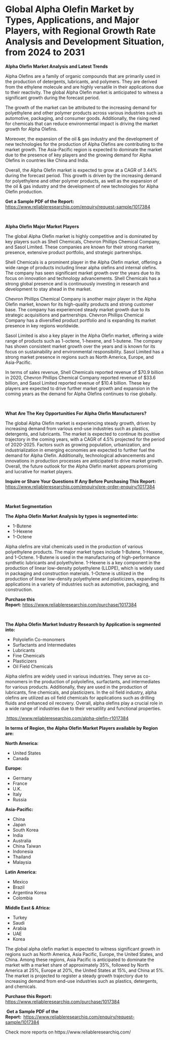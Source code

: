 <p><h1>Global Alpha Olefin Market by Types, Applications, and Major Players, with Regional Growth Rate Analysis and Development Situation, from 2024 to 2031</h1></p><p><strong>Alpha Olefin Market Analysis and Latest Trends</strong></p>
<p><p>Alpha Olefins are a family of organic compounds that are primarily used in the production of detergents, lubricants, and polymers. They are derived from the ethylene molecule and are highly versatile in their applications due to their reactivity. The global Alpha Olefin market is anticipated to witness a significant growth during the forecast period. </p><p>The growth of the market can be attributed to the increasing demand for polyethylene and other polymer products across various industries such as automotive, packaging, and consumer goods. Additionally, the rising need for chemicals that can reduce environmental impact is driving the market growth for Alpha Olefins. </p><p>Moreover, the expansion of the oil & gas industry and the development of new technologies for the production of Alpha Olefins are contributing to the market growth. The Asia-Pacific region is expected to dominate the market due to the presence of key players and the growing demand for Alpha Olefins in countries like China and India. </p><p>Overall, the Alpha Olefin market is expected to grow at a CAGR of 3.44% during the forecast period. This growth is driven by the increasing demand for polyethylene and other polymer products, as well as the expansion of the oil & gas industry and the development of new technologies for Alpha Olefin production.</p></p>
<p><strong>Get a Sample PDF of the Report:&nbsp;</strong> <a href="https://www.reliableresearchiq.com/enquiry/request-sample/1017384">https://www.reliableresearchiq.com/enquiry/request-sample/1017384</a></p>
<p>&nbsp;</p>
<p><strong>Alpha Olefin Major Market Players</strong></p>
<p><p>The global Alpha Olefin market is highly competitive and is dominated by key players such as Shell Chemicals, Chevron Phillips Chemical Company, and Sasol Limited. These companies are known for their strong market presence, extensive product portfolio, and strategic partnerships.</p><p>Shell Chemicals is a prominent player in the Alpha Olefin market, offering a wide range of products including linear alpha olefins and internal olefins. The company has seen significant market growth over the years due to its focus on innovation and technology advancements. Shell Chemicals has a strong global presence and is continuously investing in research and development to stay ahead in the market.</p><p>Chevron Phillips Chemical Company is another major player in the Alpha Olefin market, known for its high-quality products and strong customer base. The company has experienced steady market growth due to its strategic acquisitions and partnerships. Chevron Phillips Chemical Company has a diversified product portfolio and is expanding its market presence in key regions worldwide.</p><p>Sasol Limited is also a key player in the Alpha Olefin market, offering a wide range of products such as 1-octene, 1-hexene, and 1-butene. The company has shown consistent market growth over the years and is known for its focus on sustainability and environmental responsibility. Sasol Limited has a strong market presence in regions such as North America, Europe, and Asia-Pacific.</p><p>In terms of sales revenue, Shell Chemicals reported revenue of $70.9 billion in 2020, Chevron Phillips Chemical Company reported revenue of $33.6 billion, and Sasol Limited reported revenue of $10.4 billion. These key players are expected to drive further market growth and expansion in the coming years as the demand for Alpha Olefins continues to rise globally.</p></p>
<p>&nbsp;</p>
<p><strong>What Are The Key Opportunities For Alpha Olefin Manufacturers?</strong></p>
<p><p>The global Alpha Olefin market is experiencing steady growth, driven by increasing demand from various end-use industries such as plastics, detergents, and lubricants. The market is expected to continue its positive trajectory in the coming years, with a CAGR of 4.5% projected for the period of 2020-2025. Factors such as growing population, urbanization, and industrialization in emerging economies are expected to further fuel the demand for Alpha Olefin. Additionally, technological advancements and innovations in production processes are anticipated to drive market growth. Overall, the future outlook for the Alpha Olefin market appears promising and lucrative for market players.</p></p>
<p><strong>Inquire or Share Your Questions If Any Before Purchasing This Report:</strong> <a href="https://www.reliableresearchiq.com/enquiry/pre-order-enquiry/1017384">https://www.reliableresearchiq.com/enquiry/pre-order-enquiry/1017384</a></p>
<p>&nbsp;</p>
<p><strong>Market Segmentation</strong></p>
<p><strong>The Alpha Olefin Market Analysis by types is segmented into:</strong></p>
<p><ul><li>1-Butene</li><li>1-Hexene</li><li>1-Octene</li></ul></p>
<p><p>Alpha olefins are vital chemicals used in the production of various polyethylene products. The major market types include 1-Butene, 1-Hexene, and 1-Octene. 1-Butene is used in the manufacturing of high-performance synthetic lubricants and polyethylene. 1-Hexene is a key component in the production of linear low-density polyethylene (LLDPE), which is widely used in packaging and construction materials. 1-Octene is utilized in the production of linear low-density polyethylene and plasticizers, expanding its applications in a variety of industries such as automotive, packaging, and construction.</p></p>
<p><strong>Purchase this Report:&nbsp;</strong><a href="https://www.reliableresearchiq.com/purchase/1017384">https://www.reliableresearchiq.com/purchase/1017384</a></p>
<p>&nbsp;</p>
<p><strong>The Alpha Olefin Market Industry Research by Application is segmented into:</strong></p>
<p><ul><li>Polyolefin Co-monomers</li><li>Surfactants and Intermediates</li><li>Lubricants</li><li>Fine Chemicals</li><li>Plasticizers</li><li>Oil Field Chemicals</li></ul></p>
<p><p>Alpha olefins are widely used in various industries. They serve as co-monomers in the production of polyolefins, surfactants, and intermediates for various products. Additionally, they are used in the production of lubricants, fine chemicals, and plasticizers. In the oil field industry, alpha olefins are utilized as oil field chemicals for applications such as drilling fluids and enhanced oil recovery. Overall, alpha olefins play a crucial role in a wide range of industries due to their versatility and functional properties.</p></p>
<p><a href="https://www.reliableresearchiq.com/alpha-olefin-r1017384">&nbsp;https://www.reliableresearchiq.com/alpha-olefin-r1017384</a></p>
<p><strong>In terms of Region, the Alpha Olefin Market Players available by Region are:</strong></p>
<p>
    <p> <strong> North America: </strong>
        <ul>
            <li>United States</li>
            <li>Canada</li>
        </ul>
        </p> 
    <p> <strong> Europe: </strong>
        <ul>
            <li>Germany</li>
            <li>France</li>
            <li>U.K.</li>
            <li>Italy</li>
            <li>Russia</li>
        </ul>
        </p> 
    <p> <strong> Asia-Pacific: </strong>
        <ul>
            <li>China</li>
            <li>Japan</li>
            <li>South Korea</li>
            <li>India</li>
            <li>Australia</li>
            <li>China Taiwan</li>
            <li>Indonesia</li>
            <li>Thailand</li>
            <li>Malaysia</li>
        </ul>
        </p> 
    <p> <strong> Latin America: </strong>
        <ul>
            <li>Mexico</li>
            <li>Brazil</li>
            <li>Argentina Korea</li>
            <li>Colombia</li>
        </ul>
        </p> 
    <p> <strong> Middle East & Africa: </strong>
        <ul>
            <li>Turkey</li>
            <li>Saudi</li>
            <li>Arabia</li>
            <li>UAE</li>
            <li>Korea</li>
        </ul>
    </p>
    </p>
<p><p>The global alpha olefin market is expected to witness significant growth in regions such as North America, Asia Pacific, Europe, the United States, and China. Among these regions, Asia Pacific is anticipated to dominate the market with a market share of approximately 35%, followed by North America at 25%, Europe at 20%, the United States at 15%, and China at 5%. The market is projected to register a steady growth trajectory due to increasing demand from end-use industries such as plastics, detergents, and chemicals.</p></p>
<p><strong>Purchase this Report: </strong><a href="https://www.reliableresearchiq.com/purchase/1017384">https://www.reliableresearchiq.com/purchase/1017384</a></p>
<p>&nbsp;<strong>Get a Sample PDF of the Report:&nbsp;&nbsp;</strong><a href="https://www.reliableresearchiq.com/enquiry/request-sample/1017384">https://www.reliableresearchiq.com/enquiry/request-sample/1017384</a></p>
<p><strong></strong></p>
<p>Check more reports on https://www.reliableresearchiq.com/</p>